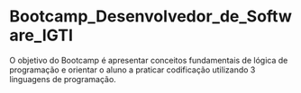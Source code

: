 # Bootcamp_Desenvolvedor_de_Software_IGTI
O objetivo do Bootcamp é apresentar conceitos fundamentais de lógica de programação e orientar o aluno a praticar codificação utilizando 3 linguagens de programação.
